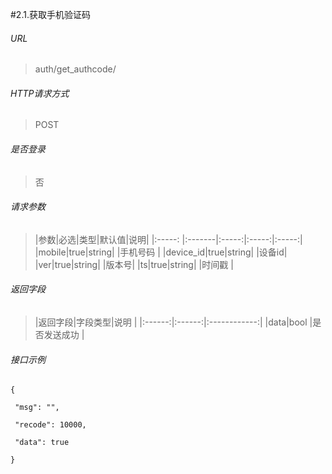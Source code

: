 #2.1.获取手机验证码

###### URL

> auth/get_authcode/

###### HTTP请求方式

> POST

###### 是否登录

> 否

###### 请求参数

>|参数|必选|类型|默认值|说明|
|:-----: |:-------|:-----:|:-----:|:-----:|
|mobile|true|string| |手机号码 |
|device_id|true|string| |设备id|
|ver|true|string| |版本号|
|ts|true|string| |时间戳 |

###### 返回字段

>|返回字段|字段类型|说明 |
|:------:|:------:|:------------:|
|data|bool |是否发送成功 |

###### 接口示例

```
{

 "msg": "",

 "recode": 10000,

 "data": true

}

```


